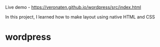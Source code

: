 Live demo - https://veronaten.github.io/wordpress/src/index.html

In this project, I learned how to make layout using native HTML and CSS
# wordpress

